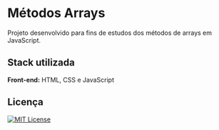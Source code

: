 # Métodos Arrays

Projeto desenvolvido para fins de estudos dos métodos de arrays em JavaScript.


## Stack utilizada

**Front-end:** HTML, CSS e JavaScript


## Licença

[![MIT License](https://img.shields.io/badge/License-MIT-green.svg)](https://choosealicense.com/licenses/mit/)

